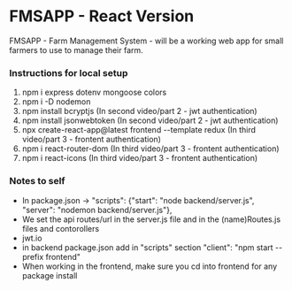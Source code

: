 # FMSAPP - React Version

FMSAPP - Farm Management System - will be a working web app for small farmers to use to manage their farm.

### Instructions for local setup

1. npm i express dotenv mongoose colors
2. npm i -D nodemon
3. npm install bcryptjs (In second video/part 2 - jwt authentication)
4. npm install jsonwebtoken (In second video/part 2 - jwt authentication)
5. npx create-react-app@latest frontend --template redux (In third video/part 3 - frontent authentication)
6. npm i react-router-dom (In third video/part 3 - frontent authentication)
7. npm i react-icons (In third video/part 3 - frontent authentication)

### Notes to self

- In package.json -> "scripts": {"start": "node backend/server.js", "server": "nodemon backend/server.js"},
- We set the api routes/url in the server.js file and in the (name)Routes.js files and contorollers
- jwt.io
- in backend package.json add in "scripts" section "client": "npm start --prefix frontend"
- When working in the frontend, make sure you cd into frontend for any package install
